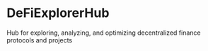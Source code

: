 # DeFiExplorerHub
Hub for exploring, analyzing, and optimizing decentralized finance protocols and projects
